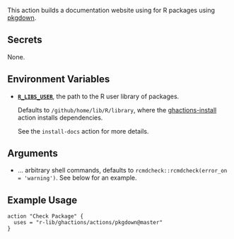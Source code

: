 This action builds a documentation website using for R packages using [pkgdown](https://pkgdown.r-lib.org/).


## Secrets

None.


## Environment Variables

- [**`R_LIBS_USER`**](https://stat.ethz.ch/R-manual/R-devel/library/base/html/libPaths.html), the path to the R user library of packages.

    Defaults to `/github/home/lib/R/library`, where the [ghactions-install](https://github.com/maxheld83/ghactions-install-deps) action installs dependencies.
    <!-- todo add link -->
    See the `install-docs` action for more details.


## Arguments

- ... arbitrary shell commands, defaults to `rcmdcheck::rcmdcheck(error_on = 'warning')`.
    See below for an example.


## Example Usage

```
action "Check Package" {
  uses = "r-lib/ghactions/actions/pkgdown@master"
}
```
